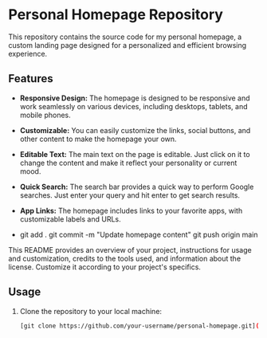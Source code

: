 # Personal Homepage Repository

This repository contains the source code for my personal homepage, a custom landing page designed for a personalized and efficient browsing experience.

## Features

- **Responsive Design:** The homepage is designed to be responsive and work seamlessly on various devices, including desktops, tablets, and mobile phones.

- **Customizable:** You can easily customize the links, social buttons, and other content to make the homepage your own.

- **Editable Text:** The main text on the page is editable. Just click on it to change the content and make it reflect your personality or current mood.

- **Quick Search:** The search bar provides a quick way to perform Google searches. Just enter your query and hit enter to get search results.

- **App Links:** The homepage includes links to your favorite apps, with customizable labels and URLs.

- git add .
git commit -m "Update homepage content"
git push origin main


This README provides an overview of your project, instructions for usage and customization, credits to the tools used, and information about the license. Customize it according to your project's specifics.


## Usage

1. Clone the repository to your local machine:

   ```bash
   [git clone https://github.com/your-username/personal-homepage.git](https://github.com/Hunterdii/Book-Animation)https://github.com/Hunterdii/Book-Animation

   
